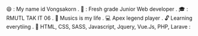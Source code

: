 :smile: : My name id Vongsakorn .
:tada: : Fresh grade Junior Web developer .
:mortar_board: : RMUTL TAK IT 06 . 
:guitar: Musics is my life .
:computer: Apex legend player .
:unlock: Learning everytiing .
:page_with_curl: HTML, CSS, SASS, Javascript, Jquery, Vue.Js, PHP, Larave :  